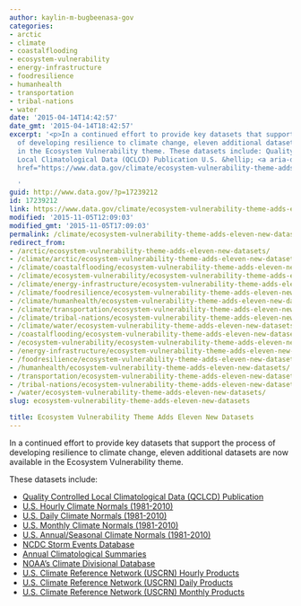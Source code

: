 ```yaml
---
author: kaylin-m-bugbeenasa-gov
categories:
- arctic
- climate
- coastalflooding
- ecosystem-vulnerability
- energy-infrastructure
- foodresilience
- humanhealth
- transportation
- tribal-nations
- water
date: '2015-04-14T14:42:57'
date_gmt: '2015-04-14T18:42:57'
excerpt: '<p>In a continued effort to provide key datasets that support the process
  of developing resilience to climate change, eleven additional datasets are now available
  in the Ecosystem Vulnerability theme. These datasets include: Quality Controlled
  Local Climatological Data (QCLCD) Publication U.S. &hellip; <a aria-describedby="post-title-17239212"
  href="https://www.data.gov/climate/ecosystem-vulnerability-theme-adds-eleven-new-datasets/">Continued</a></p>

  '
guid: http://www.data.gov/?p=17239212
id: 17239212
link: https://www.data.gov/climate/ecosystem-vulnerability-theme-adds-eleven-new-datasets/
modified: '2015-11-05T12:09:03'
modified_gmt: '2015-11-05T17:09:03'
permalink: /climate/ecosystem-vulnerability-theme-adds-eleven-new-datasets/
redirect_from:
- /arctic/ecosystem-vulnerability-theme-adds-eleven-new-datasets/
- /climate/arctic/ecosystem-vulnerability-theme-adds-eleven-new-datasets/
- /climate/coastalflooding/ecosystem-vulnerability-theme-adds-eleven-new-datasets/
- /climate/ecosystem-vulnerability/ecosystem-vulnerability-theme-adds-eleven-new-datasets/
- /climate/energy-infrastructure/ecosystem-vulnerability-theme-adds-eleven-new-datasets/
- /climate/foodresilience/ecosystem-vulnerability-theme-adds-eleven-new-datasets/
- /climate/humanhealth/ecosystem-vulnerability-theme-adds-eleven-new-datasets/
- /climate/transportation/ecosystem-vulnerability-theme-adds-eleven-new-datasets/
- /climate/tribal-nations/ecosystem-vulnerability-theme-adds-eleven-new-datasets/
- /climate/water/ecosystem-vulnerability-theme-adds-eleven-new-datasets/
- /coastalflooding/ecosystem-vulnerability-theme-adds-eleven-new-datasets/
- /ecosystem-vulnerability/ecosystem-vulnerability-theme-adds-eleven-new-datasets/
- /energy-infrastructure/ecosystem-vulnerability-theme-adds-eleven-new-datasets/
- /foodresilience/ecosystem-vulnerability-theme-adds-eleven-new-datasets/
- /humanhealth/ecosystem-vulnerability-theme-adds-eleven-new-datasets/
- /transportation/ecosystem-vulnerability-theme-adds-eleven-new-datasets/
- /tribal-nations/ecosystem-vulnerability-theme-adds-eleven-new-datasets/
- /water/ecosystem-vulnerability-theme-adds-eleven-new-datasets/
slug: ecosystem-vulnerability-theme-adds-eleven-new-datasets

title: Ecosystem Vulnerability Theme Adds Eleven New Datasets
---
```

In a continued effort to provide key datasets that support the process of developing resilience to climate change, eleven additional datasets are now available in the Ecosystem Vulnerability theme.


These datasets include:


* [Quality Controlled Local Climatological Data (QCLCD) Publication](http://catalog.data.gov/dataset/quality-controlled-local-climatological-data-qclcd-publication)
* [U.S. Hourly Climate Normals (1981-2010)](http://catalog.data.gov/dataset/u-s-hourly-climate-normals-1981-2010)
* [U.S. Daily Climate Normals (1981-2010)](http://catalog.data.gov/dataset/u-s-daily-climate-normals-1981-2010)
* [U.S. Monthly Climate Normals (1981-2010)](http://catalog.data.gov/dataset/u-s-monthly-climate-normals-1981-2010)
* [U.S. Annual/Seasonal Climate Normals (1981-2010)](http://catalog.data.gov/dataset/u-s-annual-seasonal-climate-normals-1981-2010)
* [NCDC Storm Events Database](http://catalog.data.gov/dataset/ncdc-storm-events-database)
* [Annual Climatological Summaries](http://catalog.data.gov/dataset/annual-climatological-summaries)
* [NOAA’s Climate Divisional Database](http://catalog.data.gov/dataset/noaas-climate-divisional-database)
* [U.S. Climate Reference Network (USCRN) Hourly Products](http://catalog.data.gov/dataset/u-s-climate-reference-network-uscrn-hourly-products)
* [U.S. Climate Reference Network (USCRN) Daily Products](http://catalog.data.gov/dataset/u-s-climate-reference-network-uscrn-daily-products)
* [U.S. Climate Reference Network (USCRN) Monthly Products](http://catalog.data.gov/dataset/u-s-climate-reference-network-uscrn-monthly-products)


